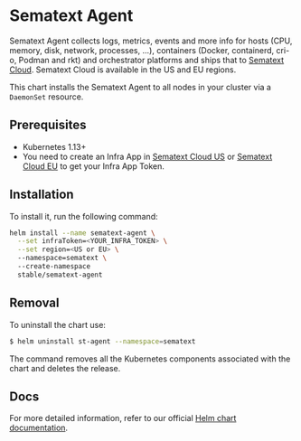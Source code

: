 # Sematext Agent

Sematext Agent collects logs, metrics, events and more info for hosts (CPU, memory, disk, network, processes, ...), containers (Docker, containerd, cri-o, Podman and rkt) and orchestrator platforms and ships that to [Sematext Cloud](https://sematext.com/cloud). Sematext Cloud is available in the US and EU regions.

This chart installs the Sematext Agent to all nodes in your cluster via a `DaemonSet` resource.

## Prerequisites

- Kubernetes 1.13+
- You need to create an Infra App in [Sematext Cloud US](https://apps.sematext.com/ui/monitoring-create/app/infra) or [Sematext Cloud EU](https://apps.eu.sematext.com/ui/monitoring-create/app/infra) to get your Infra App Token.

## Installation

To install it, run the following command:

```sh
helm install --name sematext-agent \
  --set infraToken=<YOUR_INFRA_TOKEN> \
  --set region=<US or EU> \ 
  --namespace=sematext \ 
  --create-namespace
  stable/sematext-agent
```

## Removal

To uninstall the chart use:


```bash
$ helm uninstall st-agent --namespace=sematext
```

The command removes all the Kubernetes components associated with the chart and deletes the release.

## Docs

For more detailed information, refer to our official [Helm chart documentation](https://sematext.com/docs/agents/sematext-agent/kubernetes/helm/).
